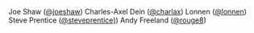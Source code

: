 Joe Shaw ([@joeshaw](https://github.com/joeshaw))
Charles-Axel Dein ([@charlax](https://github.com/charlax))
Lonnen ([@lonnen](https://github.com/lonnen))
Steve Prentice ([@steveprentice)](https://github.com/steveprentice))
Andy Freeland ([@rouge8](https://github.com/rouge8))
